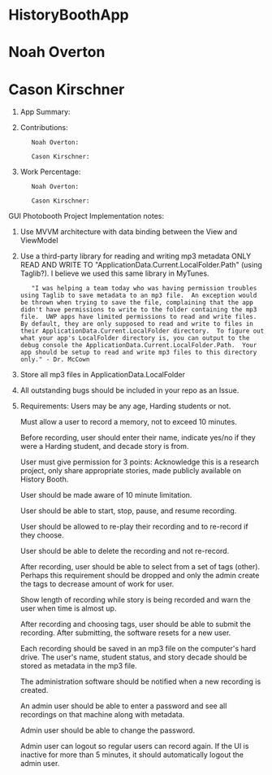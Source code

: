 # HistoryBoothApp
# Noah Overton
# Cason Kirschner

1. App Summary:


2. Contributions:

          Noah Overton: 
          
          Cason Kirschner:

3. Work Percentage:

          Noah Overton: 
          
          Cason Kirschner: 



GUI Photobooth Project Implementation notes:

1. Use MVVM architecture with data binding between the View and ViewModel

2. Use a third-party library for reading and writing mp3 metadata
          ONLY READ AND WRITE TO "ApplicationData.Current.LocalFolder.Path" (using Taglib?). I believe we used this same library in MyTunes.
          
          "I was helping a team today who was having permission troubles using Taglib to save metadata to an mp3 file.  An exception would be thrown when trying to save the file, complaining that the app didn't have permissions to write to the folder containing the mp3 file.  UWP apps have limited permissions to read and write files.  By default, they are only supposed to read and write to files in their ApplicationData.Current.LocalFolder directory.  To figure out what your app's LocalFolder directory is, you can output to the debug console the ApplicationData.Current.LocalFolder.Path.  Your app should be setup to read and write mp3 files to this directory only." - Dr. McCown
          
3. Store all mp3 files in ApplicationData.LocalFolder

4. All outstanding bugs should be included in your repo as an Issue.

5. Requirements:
    Users may be any age, Harding students or not.

    Must allow a user to record a memory, not to exceed 10 minutes.

    Before recording, user should enter their name, indicate yes/no if they were a Harding student, and decade story is from.

    User must give permission for 3 points: Acknowledge this is a research project, only share appropriate stories, made publicly available on History Booth.

    User should be made aware of 10 minute limitation.

    User should be able to start, stop, pause, and resume recording.

    User should be allowed to re-play their recording and to re-record if they choose.

    User should be able to delete the recording and not re-record.

    After recording, user should be able to select from a set of tags (other). Perhaps this requirement should be dropped and only the admin create the tags to decrease amount of work for user.

    Show length of recording while story is being recorded and warn the user when time is almost up.

    After recording and choosing tags, user should be able to submit the recording.  After submitting, the software resets for a new user.

    Each recording should be saved in an mp3 file on the computer's hard drive. The user's name, student status, and story decade should be stored as metadata in the mp3 file.

    The administration software should be notified when a new recording is created.

    An admin user should be able to enter a password and see all recordings on that machine along with metadata.

    Admin user should be able to change the password.

    Admin user can logout so regular users can record again.  If the UI is inactive for more than 5 minutes, it should automatically logout the admin user.
